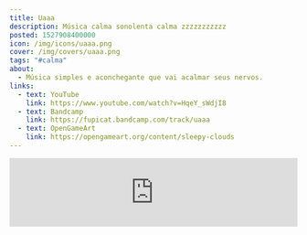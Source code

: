 ```yaml
---
title: Uaaa
description: Música calma sonolenta calma zzzzzzzzzzz
posted: 1527908400000
icon: /img/icons/uaaa.png
cover: /img/covers/uaaa.png
tags: "#calma"
about:
  - Música simples e aconchegante que vai acalmar seus nervos.
links:
  - text: YouTube
    link: https://www.youtube.com/watch?v=HqeY_sWdjI8
  - text: Bandcamp
    link: https://fupicat.bandcamp.com/track/uaaa
  - text: OpenGameArt
    link: https://opengameart.org/content/sleepy-clouds
---
```

<iframe style="border: 0; width: 100%; max-width: 700px; margin: auto; height: 120px;" src="https://bandcamp.com/EmbeddedPlayer/track=3547819093/size=large/bgcol=333333/linkcol=ffffff/tracklist=false/artwork=small/transparent=true/" seamless><a href="https://fupicat.bandcamp.com/track/uaaa">Uaaa by fupicat</a></iframe>